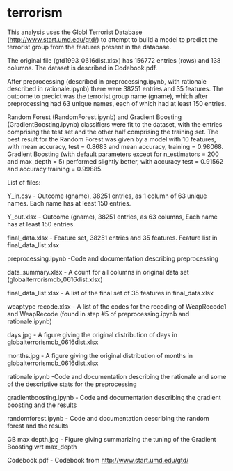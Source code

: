 # terrorism

This analysis uses the Globl Terrorist Database (http://www.start.umd.edu/gtd/) 
to attempt to build a model to predict the terrorist group from the features
present in the database.

The original file (gtd1993_0616dist.xlsx) has 156772 entries (rows) and 138
columns. The dataset is described in Codebook.pdf.

After preprocessing (described in preprocessing.ipynb, with rationale
described in rationale.ipynb) there were 38251 entries and 35 features. The 
outcome to predict was the terrorist group name (gname), which after 
preprocessing had 63 unique names, each of which had at least 150 entries.

Random Forest (RandomForest.ipynb) and Gradient Boosting (GradientBoosting.ipynb)
classifiers were fit to the dataset, with the entries comprising the test set and
the other half comprising the training set. The best result for the Random Forest was
given by a model with 10 features, with mean accuracy, test = 0.8683 and mean 
accuracy, training = 0.98068.  Gradient Boosting (with default parameters except
for n_estimators = 200 and max_depth = 5) performed slightly better, with 
accuracy test = 0.91562	and accuracy training = 0.99885.

List of files:

Y_in.csv -	Outcome (gname), 38251 entries, as 1 column of 63 unique names. Each name has at least 150 entries.

Y_out.xlsx - Outcome (gname),  38251 entries, as 63 columns, Each name has at least 150 entries.

final_data.xlsx -	Feature set, 38251 entries and 35 features. Feature list in final_data_list.xlsx

preprocessing.ipynb	-Code and documentation describing preprocessing

data_summary.xlsx	- A count for all columns in original data set (globalterrorismdb_0616dist.xlsx)

final_data_list.xlsx - A list of the final set of 35 features in final_data.xlsx

weaptype recode.xlsx - A list of the codes for the recoding of WeapRecode1 and WeapRecode (found in step #5 of preprocessing.ipynb and rationale.ipynb)

days.jpg - A figure giving the original distribution of days in globalterrorismdb_0616dist.xlsx

months.jpg - A figure giving the original distribution of months in globalterrorismdb_0616dist.xlsx

rationale.ipynb -Code and documentation describing the rationale and some of the descriptive stats for the preprocessing

gradientboosting.ipynb - Code and documentation describing the gradient boosting and the results

randomforest.ipynb - Code and documentation describing the random forest and the results

GB max depth.jpg - Figure giving summarizing the tuning of the Gradient Boosting wrt max_depth

Codebook.pdf - Codebook from http://www.start.umd.edu/gtd/

